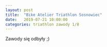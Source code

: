 ```yaml
---
layout: post
title:  "Bike Atelier Triathlon Sosnowiec"
date:   2019-07-21 10:00:00
categories: triathlon zawody 1/8
---
```


Zawody się odbyły ;)
